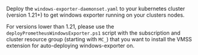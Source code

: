 <!-- Update the bottom of the `deployPrometheusWindowsExporter.ps1` script with the subscription and cluster resource group (starting with `MC_`) that you want to install the VMSS extension for auto-deploying windows-exporter on. -->

Deploy the `windows-exporter-daemonset.yaml` to your kubernetes cluster (version 1.21+) to get windows exporter running on your clusters nodes.

For versions lower than 1.21, please use the `deployPrometheusWindowsExporter.ps1` script with the subscription and cluster resource group (starting with `MC_`) that you want to install the VMSS extension for auto-deploying windows-exporter on.